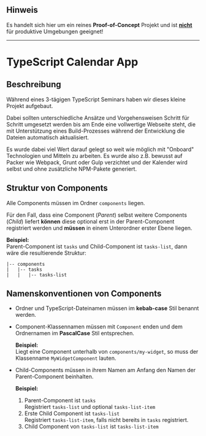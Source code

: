 ## **Hinweis**
Es handelt sich hier um ein reines **Proof-of-Concept** Projekt und ist <u>**nicht**</u> für produktive Umgebungen geeignet!

<hr>

# TypeScript Calendar App

## Beschreibung
Während eines 3-tägigen TypeScript Seminars haben wir dieses kleine Projekt aufgebaut. 

Dabei sollten unterschiedliche Ansätze und Vorgehensweisen Schritt für Schritt umgesetzt werden bis am Ende eine vollwertige Webseite steht, die mit Unterstützung eines Build-Prozesses während der Entwicklung die Dateien automatisch aktualisiert.

Es wurde dabei viel Wert darauf gelegt so weit wie möglich mit "Onboard" Technologien und Mitteln zu arbeiten. Es wurde also z.B. bewusst auf Packer wie Webpack, Grunt oder Gulp verzichtet und der Kalender wird selbst und ohne zusätzliche NPM-Pakete generiert.

## Struktur von Components
Alle Components müssen im Ordner `components` liegen.

Für den Fall, dass eine Component (*Parent*) selbst weitere Components (*Child*) liefert **können** diese optional erst in der Parent-Component registriert werden und **müssen** in einem Unterordner erster Ebene liegen.

**Beispiel:** <br>
Parent-Component ist `tasks` und Child-Component ist `tasks-list`, dann wäre die resultierende Struktur:
```
|-- components
|   |-- tasks
|   |   |-- tasks-list
```

## Namenskonventionen von Components
* Ordner und TypeScript-Dateinamen müssen im **kebab-case** Stil benannt werden.
* Component-Klassennamen müssen mit `Component` enden und dem Ordnernamen im **PascalCase** Stil entsprechen.

  **Beispiel:**<br>
  Liegt eine Component unterhalb von `components/my-widget`, so muss der Klassenname `MyWidgetComponent` lauten.
* Child-Components müssen in ihrem Namen am Anfang den Namen der Parent-Component beinhalten.

  **Beispiel:**
   1. Parent-Component ist `tasks`<br>
      Registriert `tasks-list` und optional `tasks-list-item`
   2. Erste Child Component ist `tasks-list`<br>
      Registriert `tasks-list-item`, falls nicht bereits in `tasks` registriert.
   3. Child Component von `tasks-list` ist `tasks-list-item`
